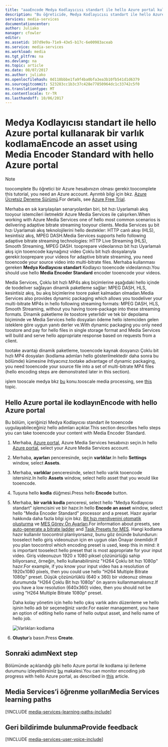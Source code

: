 ```yaml
---
title: "aaaEncode Medya Kodlayıcısı standart ile hello Azure portal kullanarak bir varlık | Microsoft Docs"
description: "Bu öğreticide, Medya Kodlayıcısı standart ile hello Azure portal kullanarak bir varlık kodlama hello adımları açıklanmaktadır."
services: media-services
documentationcenter: 
author: Juliako
manager: cfowler
editor: 
ms.assetid: 107d9e9a-71e9-43e5-b17c-6e00983aceab
ms.service: media-services
ms.workload: media
ms.tgt_pltfrm: na
ms.devlang: na
ms.topic: article
ms.date: 08/07/2017
ms.author: juliako
ms.openlocfilehash: 0d118bbbe1fa9f4ba0bfa3ea3b10fb541d1d6379
ms.sourcegitcommit: 523283cc1b3c37c428e77850964dc1c33742c5f0
ms.translationtype: MT
ms.contentlocale: tr-TR
ms.lasthandoff: 10/06/2017
---
```

# <a name="encode-an-asset-using-media-encoder-standard-with-hello-azure-portal"></a><span data-ttu-id="3bca6-103">Medya Kodlayıcısı standart ile hello Azure portal kullanarak bir varlık kodlama</span><span class="sxs-lookup"><span data-stu-id="3bca6-103">Encode an asset using Media Encoder Standard with hello Azure portal</span></span>
> [!NOTE]
> <span data-ttu-id="3bca6-104">toocomplete Bu öğretici bir Azure hesabınızın olması gerekir.</span><span class="sxs-lookup"><span data-stu-id="3bca6-104">toocomplete this tutorial, you need an Azure account.</span></span> <span data-ttu-id="3bca6-105">Ayrıntılı bilgi için bkz. [Azure Ücretsiz Deneme Sürümü](https://azure.microsoft.com/pricing/free-trial/).</span><span class="sxs-lookup"><span data-stu-id="3bca6-105">For details, see [Azure Free Trial](https://azure.microsoft.com/pricing/free-trial/).</span></span> 
> 
> 

<span data-ttu-id="3bca6-106">Merhaba en sık karşılaşılan senaryolardan biri, bit hızı Uyarlamalı akış tooyour istemcileri iletmektir Azure Media Services ile çalışırken.</span><span class="sxs-lookup"><span data-stu-id="3bca6-106">When working with Azure Media Services one of hello most common scenarios is delivering adaptive bitrate streaming tooyour clients.</span></span> <span data-ttu-id="3bca6-107">Media Services şu bit hızı Uyarlamalı akış teknolojilerini hello destekler: HTTP canlı akışı (HLS), kesintisiz akış, MPEG DASH.</span><span class="sxs-lookup"><span data-stu-id="3bca6-107">Media Services supports hello following adaptive bitrate streaming technologies: HTTP Live Streaming (HLS), Smooth Streaming, MPEG DASH.</span></span> <span data-ttu-id="3bca6-108">tooprepare videolarınızı bit hızı Uyarlamalı akış için tooencode kaynağınız video Çoklu bit hızlı dosyalarıyla gerekir.</span><span class="sxs-lookup"><span data-stu-id="3bca6-108">tooprepare your videos for adaptive bitrate streaming, you need tooencode your source video into multi-bitrate files.</span></span> <span data-ttu-id="3bca6-109">Merhaba kullanması gereken **Medya Kodlayıcısı standart** Kodlayıcı tooencode videolarınızı.</span><span class="sxs-lookup"><span data-stu-id="3bca6-109">You should use hello **Media Encoder Standard** encoder tooencode your videos.</span></span>  

<span data-ttu-id="3bca6-110">Media Services, Çoklu bit hızlı MP4s akış biçimlerine aşağıdaki hello içinde de toodeliver sağlayan dinamik paketleme sağlar: MPEG DASH, HLS, kesintisiz akış, bu akış biçimlerine toore paket kalmadan olmadan.</span><span class="sxs-lookup"><span data-stu-id="3bca6-110">Media Services also provides dynamic packaging which allows you toodeliver your multi-bitrate MP4s in hello following streaming formats: MPEG DASH, HLS, Smooth Streaming, without you having toore-package into these streaming formats.</span></span> <span data-ttu-id="3bca6-111">Dinamik paketleme ile toostore yeterlidir ve tek bir depolama biçiminde ve Media Services hello dosyaları ödeme hello istemciden gelen isteklere göre uygun yanıtı derler ve.</span><span class="sxs-lookup"><span data-stu-id="3bca6-111">With dynamic packaging you only need toostore and pay for hello files in single storage format and Media Services will build and serve hello appropriate response based on requests from a client.</span></span>

<span data-ttu-id="3bca6-112">tootake avantajı dinamik paketleme, tooencode kaynak dosyanızı Çoklu bit hızlı MP4 dosyaları (kodlama adımları hello gösterilmektedir daha sonra bu bölümde) kümesine ihtiyacınız.</span><span class="sxs-lookup"><span data-stu-id="3bca6-112">tootake advantage of dynamic packaging, you need tooencode your source file into a set of multi-bitrate MP4 files (hello encoding steps are demonstrated later in this section).</span></span>

<span data-ttu-id="3bca6-113">işlem tooscale medya bkz [bu](media-services-portal-scale-media-processing.md) konu.</span><span class="sxs-lookup"><span data-stu-id="3bca6-113">tooscale media processing, see [this](media-services-portal-scale-media-processing.md) topic.</span></span>

## <a name="encode-with-hello-azure-portal"></a><span data-ttu-id="3bca6-114">Hello Azure portal ile kodlayın</span><span class="sxs-lookup"><span data-stu-id="3bca6-114">Encode with hello Azure portal</span></span>
<span data-ttu-id="3bca6-115">Bu bölüm, içeriğinizi Medya Kodlayıcısı standart ile tooencode uygulayabileceğiniz hello adımları açıklar.</span><span class="sxs-lookup"><span data-stu-id="3bca6-115">This section describes hello steps you can take tooencode your content with Media Encoder Standard.</span></span>

1. <span data-ttu-id="3bca6-116">Merhaba, [Azure portal](https://portal.azure.com/), Azure Media Services hesabınızı seçin.</span><span class="sxs-lookup"><span data-stu-id="3bca6-116">In hello [Azure portal](https://portal.azure.com/), select your Azure Media Services account.</span></span>
2. <span data-ttu-id="3bca6-117">Merhaba, **ayarları** penceresinde, seçin **varlıklar**.</span><span class="sxs-lookup"><span data-stu-id="3bca6-117">In hello **Settings** window, select **Assets**.</span></span>  
3. <span data-ttu-id="3bca6-118">Merhaba, **varlıklar** penceresinde, select hello varlık tooencode istersiniz.</span><span class="sxs-lookup"><span data-stu-id="3bca6-118">In hello **Assets** window, select hello asset that you would like tooencode.</span></span>
4. <span data-ttu-id="3bca6-119">Tuşuna hello **kodla** düğmesi.</span><span class="sxs-lookup"><span data-stu-id="3bca6-119">Press hello **Encode** button.</span></span>
5. <span data-ttu-id="3bca6-120">Merhaba, **bir varlık kodla** penceresi, select hello "Medya Kodlayıcısı standart" işlemcisini ve bir hazır.</span><span class="sxs-lookup"><span data-stu-id="3bca6-120">In hello **Encode an asset** window, select hello "Media Encoder Standard" processor and a preset.</span></span> <span data-ttu-id="3bca6-121">Hazır ayarlar hakkında daha fazla bilgi için bkz. [Bit hızı merdivenini otomatik oluşturma](media-services-autogen-bitrate-ladder-with-mes.md) ve [MES Görev Ön Ayarları](media-services-mes-presets-overview.md).</span><span class="sxs-lookup"><span data-stu-id="3bca6-121">For information about presets, see [auto-generate a bitrate ladder](media-services-autogen-bitrate-ladder-with-mes.md) and [Task Presets for MES](media-services-mes-presets-overview.md).</span></span> <span data-ttu-id="3bca6-122">Hangi kodlama hazır kullanılır toocontrol planlıyorsanız, bunu göz önünde bulundurun: tooselect hello giriş videonuzun için en uygun olan Önayar önemlidir.</span><span class="sxs-lookup"><span data-stu-id="3bca6-122">If you plan toocontrol which encoding preset is used, keep this in mind: it is important tooselect hello preset that is most appropriate for your input video.</span></span> <span data-ttu-id="3bca6-123">Giriş videonuzun 1920 x 1080 piksel çözünürlüğü sahip biliyorsanız, örneğin, hello kullanabilirsiniz "H264 Çoklu bit hızı 1080p" hazır.</span><span class="sxs-lookup"><span data-stu-id="3bca6-123">For example, if you know your input video has a resolution of 1920x1080 pixels, then you could use hello "H264 Multiple Bitrate 1080p" preset.</span></span> <span data-ttu-id="3bca6-124">Düşük çözünürlüklü (640 x 360) bir videonuz olması durumunda "H264 Çoklu Bit hızı 1080p" ön ayarını kullanmamalısınız.</span><span class="sxs-lookup"><span data-stu-id="3bca6-124">If you have a low resolution (640x360) video, then you should not be using "H264 Multiple Bitrate 1080p" preset.</span></span>
   
   <span data-ttu-id="3bca6-125">Daha kolay yönetim için hello hello çıkış varlık adını düzenleme ve hello işinin hello adı bir seçeneğiniz vardır.</span><span class="sxs-lookup"><span data-stu-id="3bca6-125">For easier management, you have an option of editing hello name of hello output asset, and hello name of hello job.</span></span>
   
   ![Varlıkları kodlama](./media/media-services-portal-vod-get-started/media-services-encode1.png)
6. <span data-ttu-id="3bca6-127">**Oluştur**’a basın.</span><span class="sxs-lookup"><span data-stu-id="3bca6-127">Press **Create**.</span></span>

## <a name="next-step"></a><span data-ttu-id="3bca6-128">Sonraki adım</span><span class="sxs-lookup"><span data-stu-id="3bca6-128">Next step</span></span>
<span data-ttu-id="3bca6-129">Bölümünde açıklandığı gibi hello Azure portal ile kodlama işi ilerleme durumunu izleyebilirsiniz [bu](media-services-portal-check-job-progress.md) makalesi.</span><span class="sxs-lookup"><span data-stu-id="3bca6-129">You can monitor encoding job progress with hello Azure portal, as described in [this](media-services-portal-check-job-progress.md) article.</span></span>  

## <a name="media-services-learning-paths"></a><span data-ttu-id="3bca6-130">Media Services’i öğrenme yolları</span><span class="sxs-lookup"><span data-stu-id="3bca6-130">Media Services learning paths</span></span>
[!INCLUDE [media-services-learning-paths-include](../../includes/media-services-learning-paths-include.md)]

## <a name="provide-feedback"></a><span data-ttu-id="3bca6-131">Geri bildirimde bulunma</span><span class="sxs-lookup"><span data-stu-id="3bca6-131">Provide feedback</span></span>
[!INCLUDE [media-services-user-voice-include](../../includes/media-services-user-voice-include.md)]


